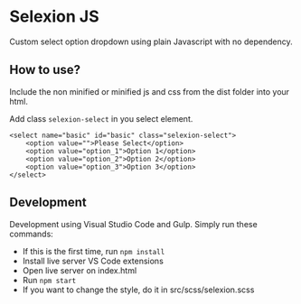 # Selexion JS

Custom select option dropdown using plain Javascript with no dependency.

## How to use?

Include the non minified or minified js and css from the dist folder into your html.

Add class `selexion-select` in you select element.

    <select name="basic" id="basic" class="selexion-select">
    	<option value="">Please Select</option>
    	<option value="option_1">Option 1</option>
    	<option value="option_2">Option 2</option>
    	<option value="option_3">Option 3</option>
    </select>

## Development

Development using Visual Studio Code and Gulp. Simply run these commands:

-   If this is the first time, run `npm install`
-   Install live server VS Code extensions
-   Open live server on index.html
-   Run `npm start`
-   If you want to change the style, do it in src/scss/selexion.scss
